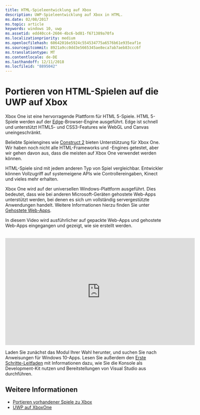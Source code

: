 ```yaml
---
title: HTML-Spieleentwicklung auf Xbox
description: UWP-Spieleentwicklung auf Xbox in HTML.
ms.date: 02/08/2017
ms.topic: article
keywords: windows 10, uwp
ms.assetid: edd40cc4-2604-4bc6-bd81-f671389a70fa
ms.localizationpriority: medium
ms.openlocfilehash: 60642016e5924c554534775a6576b61e935eaf1e
ms.sourcegitcommit: 8921a9cc0dd3e5665345ae8eca7ab7aeb83ccc6f
ms.translationtype: MT
ms.contentlocale: de-DE
ms.lasthandoff: 12/11/2018
ms.locfileid: "8895042"
---
```

# <a name="bringing-html-games-to-uwp-on-xbox"></a>Portieren von HTML-Spielen auf die UWP auf Xbox
Xbox One ist eine hervorragende Plattform für HTML 5-Spiele. HTML 5-Spiele werden auf der [Edge](https://developer.microsoft.com/microsoft-edge/)-Browser-Engine ausgeführt. Edge ist schnell und unterstützt HTML5- und CSS3-Features wie WebGL und Canvas uneingeschränkt.

Beliebte Spielengines wie [Construct 2](https://www.scirra.com/blog/176/announcing-xbox-one-export-beta) bieten Unterstützung für Xbox One. Wir haben noch nicht alle HTML-Frameworks und -Engines getestet, aber wir gehen davon aus, dass die meisten auf Xbox One verwendet werden können.

HTML-Spiele sind mit jedem anderen Typ von Spiel vergleichbar. Entwickler können Vollzugriff auf systemeigene APIs wie Controllereingaben, Kinect und vieles mehr erhalten.

Xbox One wird auf der universellen Windows-Plattform ausgeführt. Dies bedeutet, dass wie bei anderen Microsoft-Geräten gehostete Web-Apps unterstützt werden, bei denen es sich um vollständig servergestützte Anwendungen handelt. Weitere Informationen hierzu finden Sie unter [Gehostete Web-Apps](http://microsoftedge.github.io/WebAppsDocs/en-US/win10/HWA.htm).


In diesem Video wird ausführlicher auf gepackte Web-Apps und gehostete Web-Apps eingegangen und gezeigt, wie sie erstellt werden.
</br>
</br>
<iframe src="https://channel9.msdn.com/Events/Xbox/App-Dev-on-Xbox/Web-Apps-on-Xbox/player#time=04m21s:paused" width="600" height="338" height="658.1199951171875" allowFullScreen frameBorder="0"></iframe>


Laden Sie zunächst das Modul Ihrer Wahl herunter, und suchen Sie nach Anweisungen für Windows 10-Apps. Lesen Sie außerdem den [Erste Schritte-Leitfaden](getting-started.md) mit Informationen dazu, wie Sie die Konsole als Development-Kit nutzen und Bereitstellungen von Visual Studio aus durchführen.

## <a name="see-also"></a>Weitere Informationen
- [Portieren vorhandener Spiele zu Xbox](development-lanes-landing.md)
- [UWP auf XboxOne](index.md)
